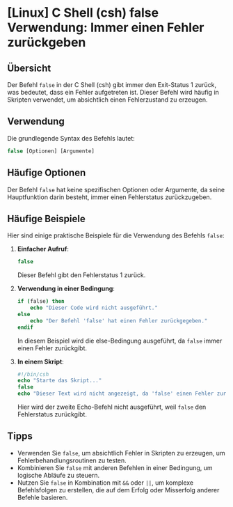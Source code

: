 # [Linux] C Shell (csh) false Verwendung: Immer einen Fehler zurückgeben

## Übersicht
Der Befehl `false` in der C Shell (csh) gibt immer den Exit-Status 1 zurück, was bedeutet, dass ein Fehler aufgetreten ist. Dieser Befehl wird häufig in Skripten verwendet, um absichtlich einen Fehlerzustand zu erzeugen.

## Verwendung
Die grundlegende Syntax des Befehls lautet:

```csh
false [Optionen] [Argumente]
```

## Häufige Optionen
Der Befehl `false` hat keine spezifischen Optionen oder Argumente, da seine Hauptfunktion darin besteht, immer einen Fehlerstatus zurückzugeben.

## Häufige Beispiele
Hier sind einige praktische Beispiele für die Verwendung des Befehls `false`:

1. **Einfacher Aufruf**:
   ```csh
   false
   ```
   Dieser Befehl gibt den Fehlerstatus 1 zurück.

2. **Verwendung in einer Bedingung**:
   ```csh
   if (false) then
       echo "Dieser Code wird nicht ausgeführt."
   else
       echo "Der Befehl 'false' hat einen Fehler zurückgegeben."
   endif
   ```
   In diesem Beispiel wird die else-Bedingung ausgeführt, da `false` immer einen Fehler zurückgibt.

3. **In einem Skript**:
   ```csh
   #!/bin/csh
   echo "Starte das Skript..."
   false
   echo "Dieser Text wird nicht angezeigt, da 'false' einen Fehler zurückgibt."
   ```
   Hier wird der zweite Echo-Befehl nicht ausgeführt, weil `false` den Fehlerstatus zurückgibt.

## Tipps
- Verwenden Sie `false`, um absichtlich Fehler in Skripten zu erzeugen, um Fehlerbehandlungsroutinen zu testen.
- Kombinieren Sie `false` mit anderen Befehlen in einer Bedingung, um logische Abläufe zu steuern.
- Nutzen Sie `false` in Kombination mit `&&` oder `||`, um komplexe Befehlsfolgen zu erstellen, die auf dem Erfolg oder Misserfolg anderer Befehle basieren.